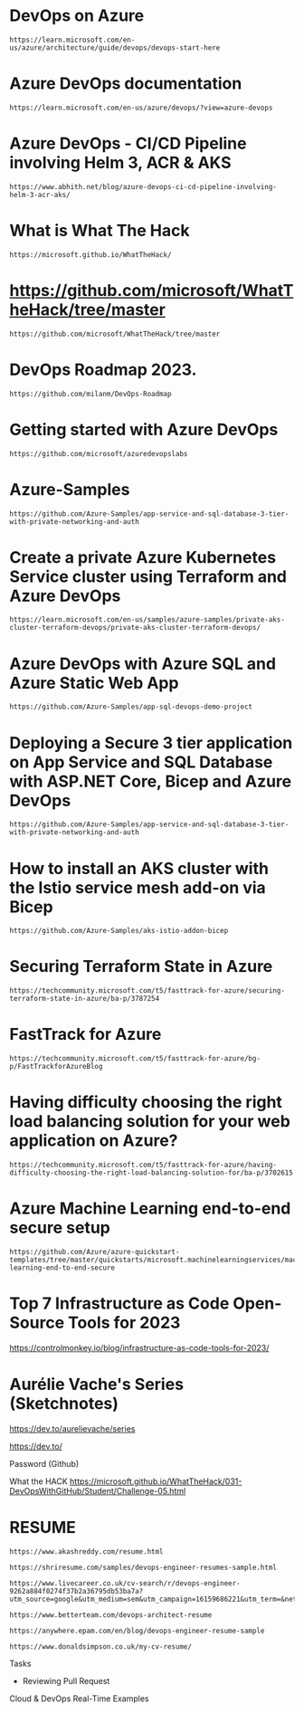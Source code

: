 # DevOps on Azure
    https://learn.microsoft.com/en-us/azure/architecture/guide/devops/devops-start-here

# Azure DevOps documentation
    https://learn.microsoft.com/en-us/azure/devops/?view=azure-devops

# Azure DevOps - CI/CD Pipeline involving Helm 3, ACR & AKS
    https://www.abhith.net/blog/azure-devops-ci-cd-pipeline-involving-helm-3-acr-aks/


# What is What The Hack
    https://microsoft.github.io/WhatTheHack/

# https://github.com/microsoft/WhatTheHack/tree/master
    https://github.com/microsoft/WhatTheHack/tree/master


# DevOps Roadmap 2023.
    https://github.com/milanm/DevOps-Roadmap


# Getting started with Azure DevOps
    https://github.com/microsoft/azuredevopslabs

# Azure-Samples  
    https://github.com/Azure-Samples/app-service-and-sql-database-3-tier-with-private-networking-and-auth

# Create a private Azure Kubernetes Service cluster using Terraform and Azure DevOps
    https://learn.microsoft.com/en-us/samples/azure-samples/private-aks-cluster-terraform-devops/private-aks-cluster-terraform-devops/


# Azure DevOps with Azure SQL and Azure Static Web App
    https://github.com/Azure-Samples/app-sql-devops-demo-project

# Deploying a Secure 3 tier application on App Service and SQL Database with ASP.NET Core, Bicep and Azure DevOps
    https://github.com/Azure-Samples/app-service-and-sql-database-3-tier-with-private-networking-and-auth

# How to install an AKS cluster with the Istio service mesh add-on via Bicep
    https://github.com/Azure-Samples/aks-istio-addon-bicep

# Securing Terraform State in Azure
    https://techcommunity.microsoft.com/t5/fasttrack-for-azure/securing-terraform-state-in-azure/ba-p/3787254

# FastTrack for Azure
    https://techcommunity.microsoft.com/t5/fasttrack-for-azure/bg-p/FastTrackforAzureBlog

# Having difficulty choosing the right load balancing solution for your web application on Azure?
    https://techcommunity.microsoft.com/t5/fasttrack-for-azure/having-difficulty-choosing-the-right-load-balancing-solution-for/ba-p/3702615

# Azure Machine Learning end-to-end secure setup
    https://github.com/Azure/azure-quickstart-templates/tree/master/quickstarts/microsoft.machinelearningservices/machine-learning-end-to-end-secure


# Top 7 Infrastructure as Code Open-Source Tools for 2023
https://controlmonkey.io/blog/infrastructure-as-code-tools-for-2023/


# Aurélie Vache's Series (Sketchnotes)
https://dev.to/aurelievache/series


https://dev.to/

Password (Github)

What the HACK
https://microsoft.github.io/WhatTheHack/031-DevOpsWithGitHub/Student/Challenge-05.html



# RESUME
    https://www.akashreddy.com/resume.html

    https://shriresume.com/samples/devops-engineer-resumes-sample.html

    https://www.livecareer.co.uk/cv-search/r/devops-engineer-9262a884f0274f37b2a36795db53ba7a?utm_source=google&utm_medium=sem&utm_campaign=16159686221&utm_term=&network=g&device=c&adposition=&adgroupid=133560178016&placement=&gclid=CjwKCAjwpuajBhBpEiwA_Ztfhd9lqqwikTKjPQkFZqQ8HAovM90UCBcILKTpQisEWAigEJTB8PX_0xoCXIoQAvD_BwE

    https://www.betterteam.com/devops-architect-resume

    https://anywhere.epam.com/en/blog/devops-engineer-resume-sample

    https://www.donaldsimpson.co.uk/my-cv-resume/



Tasks
 - Reviewing Pull Request

Cloud & DevOps
Real-Time Examples
